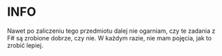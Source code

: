 # INFO

Nawet po zaliczeniu tego przedmiotu dalej nie ogarniam, czy te zadania z F# są zrobione dobrze, czy nie. W każdym razie, nie mam pojęcia, jak to zrobić lepiej.
